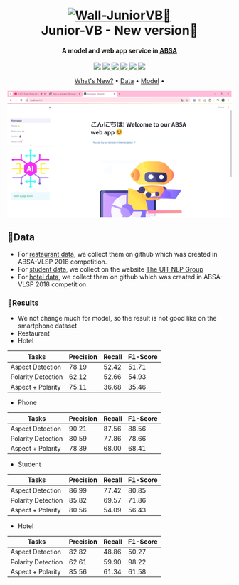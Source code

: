 
<h1 align="center">
  <br>
  <a href=""><img src="https://t4.ftcdn.net/jpg/06/82/81/33/360_F_682813378_Mb1bNS72oaJvoKwWpGcSvrqeK4HBkekf.jpg" alt="Wall-JuniorVB🤖" width="300"></a>
  <br>
  Junior-VB - New version🤖
  <br>
</h1>

<h4 align="center">A model and web app service in <a href="https://monkeylearn.com/blog/what-is-aspect-based-sentiment-analysis/" target="_blank">ABSA</a></h4>

<p align="center">
  <a href="https://jvb-corp.com/vi"><img src="https://img.shields.io/badge/jvb--corp-vi-black?color=red"></a>
  <a href="https://img.shields.io/badge/release-1.0.0-black?color=%23c6e2ff">
      <img src="https://img.shields.io/badge/demo-2.0.0-black?color=%23c6e2ff">
  </a>
  <a href="https://img.shields.io/badge/Python-3.11-black?logo=python&logoColor=yellow&color=blue">
    <img src="https://img.shields.io/badge/Python-3.11-black?logo=python&logoColor=yellow&color=blue">
  </a>
  <a href="https://img.shields.io/badge/Streamlit-1.33-black?logo=Streamlit&color=red">
    <img src="https://img.shields.io/badge/Streamlit-1.33-black?logo=Streamlit&color=red">
  </a>
  <a href="https://mail.google.com/mail/u/3/#inbox">
    <img src="https://img.shields.io/badge/contact-gmail-black?logo=gmail&color=%23fe935e">
  </a>
  <a href="https://img.shields.io/badge/license-MIT-green?style=flat&labelColor=gray">
    <img src="https://img.shields.io/badge/license-MIT-green?style=flat&labelColor=gray">
  </a>
</p>

<p align="center">
  <a href="#whatnews">What's New?</a> •  
  <a href="#data">Data</a> •
  <a href="#result">Model</a> •  

</p>

<p align="center">
  <img src="lottiefiles/demoappv2.gif" alt="Alt Text">
<p>

## 📁Data
* For [restaurant data](https://github.com/htuannn/ABSA-VLSP2018/tree/main/data), we collect them on github which was created in ABSA-VLSP 2018 competition. 
* For [student data](https://drive.google.com/drive/folders/1xclbjHHK58zk2X6iqbvMPS2rcy9y9E0X), we collect on the website [The UIT NLP Group](https://nlp.uit.edu.vn/datasets/)
* For [hotel data](https://www.kaggle.com/datasets/quandang/vnbooking), we collect them on github which was created in ABSA-VLSP 2018 competition. 
### 🌊Results
 - We not change much for model, so the result is not good like on the smartphone dataset
 - Restaurant
 - Hotel

Tasks | Precision | Recall  | F1-Score  
---|---|---|---
Aspect Detection | 78.19 | 52.42 | 51.71
Polarity Detection | 62.12 | 52.66 | 54.93
Aspect + Polarity | 75.11 |	36.68 |	35.46

- Phone

Tasks | Precision | Recall  | F1-Score  
---|---|---|---
Aspect Detection | 90.21 | 87.56 | 88.56 |
Polarity Detection | 80.59 | 77.86 | 78.66 |
Aspect + Polarity | 78.39 | 68.00 | 68.41 |

- Student

Tasks | Precision | Recall  | F1-Score  
---|---|---|---
Aspect Detection | 86.99 | 77.42	| 80.85
Polarity Detection | 85.82 | 69.57 | 71.86
Aspect + Polarity | 80.56 |	54.09	| 56.43

- Hotel

Tasks | Precision | Recall  | F1-Score  
---|---|---|---
Aspect Detection | 82.82 | 48.86	| 50.27
Polarity Detection | 62.61 | 59.90 | 98.22
Aspect + Polarity | 85.56 |	61.34	| 61.58
